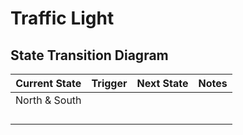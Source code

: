 # Traffic Light

## State Transition Diagram

| Current State | Trigger | Next State | Notes |
|---------------|---------|------------|-------|
| North & South |         |            |       |
|               |         |            |       |
|               |         |            |       |
|               |         |            |       |
|               |         |            |       |
